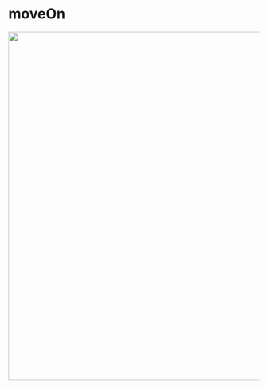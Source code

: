 # moveOn
<img height="700" src="https://drive.google.com/file/d/1rKAcKDQSz5Lyxko8HqoBbQ5lMwUPFU-O/view?usp=sharing" />
